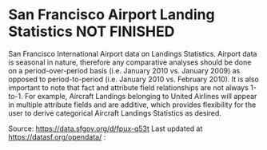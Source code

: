 # San Francisco Airport Landing Statistics NOT FINISHED
San Francisco International Airport data on Landings Statistics. Airport data is seasonal in nature, therefore any comparative analyses should be done on a period-over-period basis (i.e. January 2010 vs. January 2009) as opposed to period-to-period (i.e. January 2010 vs. February 2010). It is also important to note that fact and attribute field relationships are not always 1-to-1. For example, Aircraft Landings belonging to United Airlines will appear in multiple attribute fields and are additive, which provides flexibility for the user to derive categorical Aircraft Landings Statistics as desired.

Source: https://data.sfgov.org/d/fpux-q53t
Last updated at https://datasf.org/opendata/ :
